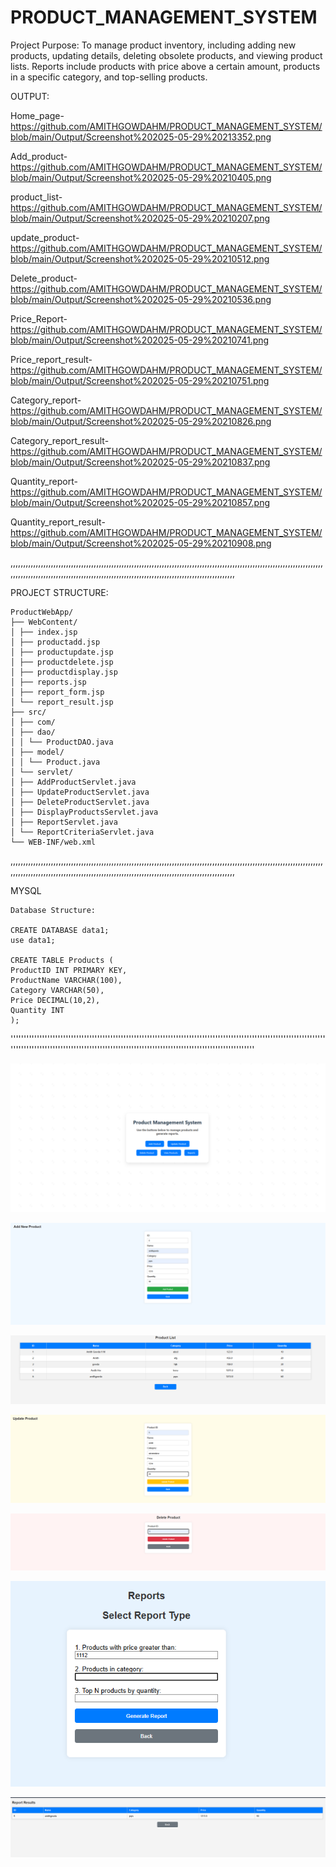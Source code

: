 # PRODUCT_MANAGEMENT_SYSTEM

Project Purpose:
To manage product inventory, including adding new products, updating details, deleting obsolete
products, and viewing product lists. Reports include products with price above a certain amount,
products in a specific category, and top-selling products.

OUTPUT:

Home_page-https://github.com/AMITHGOWDAHM/PRODUCT_MANAGEMENT_SYSTEM/blob/main/Output/Screenshot%202025-05-29%20213352.png

Add_product-https://github.com/AMITHGOWDAHM/PRODUCT_MANAGEMENT_SYSTEM/blob/main/Output/Screenshot%202025-05-29%20210405.png

product_list-https://github.com/AMITHGOWDAHM/PRODUCT_MANAGEMENT_SYSTEM/blob/main/Output/Screenshot%202025-05-29%20210207.png

update_product-https://github.com/AMITHGOWDAHM/PRODUCT_MANAGEMENT_SYSTEM/blob/main/Output/Screenshot%202025-05-29%20210512.png

Delete_product-https://github.com/AMITHGOWDAHM/PRODUCT_MANAGEMENT_SYSTEM/blob/main/Output/Screenshot%202025-05-29%20210536.png

Price_Report-https://github.com/AMITHGOWDAHM/PRODUCT_MANAGEMENT_SYSTEM/blob/main/Output/Screenshot%202025-05-29%20210741.png

Price_report_result-https://github.com/AMITHGOWDAHM/PRODUCT_MANAGEMENT_SYSTEM/blob/main/Output/Screenshot%202025-05-29%20210751.png

Category_report-https://github.com/AMITHGOWDAHM/PRODUCT_MANAGEMENT_SYSTEM/blob/main/Output/Screenshot%202025-05-29%20210826.png

Category_report_result-https://github.com/AMITHGOWDAHM/PRODUCT_MANAGEMENT_SYSTEM/blob/main/Output/Screenshot%202025-05-29%20210837.png

Quantity_report-https://github.com/AMITHGOWDAHM/PRODUCT_MANAGEMENT_SYSTEM/blob/main/Output/Screenshot%202025-05-29%20210857.png

Quantity_report_result-https://github.com/AMITHGOWDAHM/PRODUCT_MANAGEMENT_SYSTEM/blob/main/Output/Screenshot%202025-05-29%20210908.png

,,,,,,,,,,,,,,,,,,,,,,,,,,,,,,,,,,,,,,,,,,,,,,,,,,,,,,,,,,,,,,,,,,,,,,,,,,,,,,,,,,,,,,,,,,,,,,,,,,,,,,,,,,,,,,,,,,,,,,,,,,,,,,,,,,,,,,,,,,,,,,,,,,,,,,,,,,,,,,,,,,,,,,,,,,,,,,,,,,,,,,,,,,,,,,,,,,,,,,,,,,,,,,,,,,,,,

PROJECT STRUCTURE:
```
ProductWebApp/
├── WebContent/
│ ├── index.jsp
│ ├── productadd.jsp
│ ├── productupdate.jsp
│ ├── productdelete.jsp
│ ├── productdisplay.jsp
│ ├── reports.jsp
│ ├── report_form.jsp
│ └── report_result.jsp
├── src/
│ ├── com/
│ ├── dao/
│ │ └── ProductDAO.java
│ ├── model/
│ │ └── Product.java
│ └── servlet/
│ ├── AddProductServlet.java
│ ├── UpdateProductServlet.java
│ ├── DeleteProductServlet.java
│ ├── DisplayProductsServlet.java
│ ├── ReportServlet.java
│ └── ReportCriteriaServlet.java
└── WEB-INF/web.xml
```
,,,,,,,,,,,,,,,,,,,,,,,,,,,,,,,,,,,,,,,,,,,,,,,,,,,,,,,,,,,,,,,,,,,,,,,,,,,,,,,,,,,,,,,,,,,,,,,,,,,,,,,,,,,,,,,,,,,,,,,,,,,,,,,,,,,,,,,,,,,,,,,,,,,,,,,,,,,,,,,,,,,,,,,,,,,,,,,,,,,,,,,,,,,,,,,,,,,,,,,,,,,,,,,,,,,,,

MYSQL
```
Database Structure:

CREATE DATABASE data1;
use data1;

CREATE TABLE Products (
ProductID INT PRIMARY KEY,
ProductName VARCHAR(100),
Category VARCHAR(50),
Price DECIMAL(10,2),
Quantity INT
);
```

'''''''''''''''''''''''''''''''''''''''''''''''''''''''''''''''''''''''''''''''''''''''''''''''''''''''''''''''''''''''''''''''''''''''''''''''''''''''''''''''''''''''''''''''''''''''''''''''''''''''''''''''''''''

![image alt](https://github.com/AMITHGOWDAHM/PRODUCT_MANAGEMENT_SYSTEM/blob/main/Output/Screenshot%202025-05-29%20213352.png)

![image alt](https://github.com/AMITHGOWDAHM/PRODUCT_MANAGEMENT_SYSTEM/blob/main/Output/Screenshot%202025-05-29%20210405.png)

![image alt](https://github.com/AMITHGOWDAHM/PRODUCT_MANAGEMENT_SYSTEM/blob/main/Output/Screenshot%202025-05-29%20210207.png)

![image alt](https://github.com/AMITHGOWDAHM/PRODUCT_MANAGEMENT_SYSTEM/blob/main/Output/Screenshot%202025-05-29%20210512.png)

![image alt](https://github.com/AMITHGOWDAHM/PRODUCT_MANAGEMENT_SYSTEM/blob/main/Output/Screenshot%202025-05-29%20210536.png)

![image alt](https://github.com/AMITHGOWDAHM/PRODUCT_MANAGEMENT_SYSTEM/blob/main/Output/Screenshot%202025-05-29%20210741.png)

![image alt](https://github.com/AMITHGOWDAHM/PRODUCT_MANAGEMENT_SYSTEM/blob/main/Output/Screenshot%202025-05-29%20210751.png)
